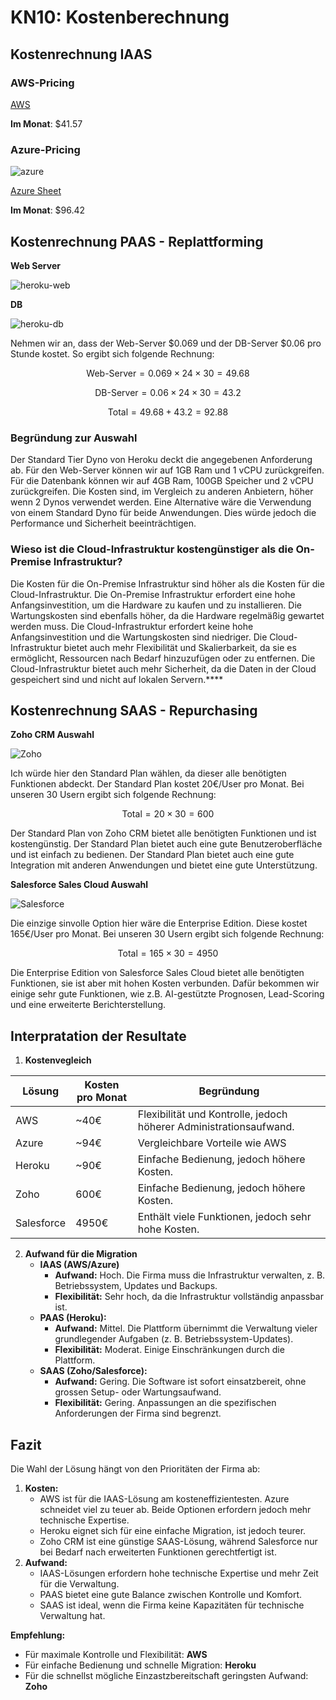 # KN10: Kostenberechnung

## Kostenrechnung IAAS

### AWS-Pricing

[AWS](aws-pricing.pdf)

**Im Monat**: $41.57

### Azure-Pricing

![azure](image/Readme/1737143220699.png)

[Azure Sheet](azure-pricing.xlsx)

**Im Monat**: $96.42

## Kostenrechnung PAAS - Replattforming

**Web Server**

![heroku-web](image/Readme/1736513005902.png)

**DB**

![heroku-db](image/Readme/1736513095619.png)

Nehmen wir an, dass der Web-Server \$0.069 und der DB-Server \$0.06 pro Stunde kostet. So ergibt sich folgende Rechnung:

$$
\text{Web-Server} = 0.069 \times 24 \times 30 = 49.68
$$

$$
\text{DB-Server} = 0.06 \times 24 \times 30 = 43.2
$$

$$
\text{Total} = 49.68 + 43.2 = 92.88
$$

### Begründung zur Auswahl

Der Standard Tier Dyno von Heroku deckt die angegebenen Anforderung ab. Für den Web-Server können wir auf 1GB Ram und 1 vCPU zurückgreifen. Für die Datenbank können wir auf 4GB Ram, 100GB Speicher und 2 vCPU zurückgreifen. Die Kosten sind, im Vergleich zu anderen Anbietern, höher wenn 2 Dynos verwendet werden. Eine Alternative wäre die Verwendung von einem Standard Dyno für beide Anwendungen. Dies würde jedoch die Performance und Sicherheit beeinträchtigen.

### Wieso ist die Cloud-Infrastruktur kostengünstiger als die On-Premise Infrastruktur?

Die Kosten für die On-Premise Infrastruktur sind höher als die Kosten für die Cloud-Infrastruktur. Die On-Premise Infrastruktur erfordert eine hohe Anfangsinvestition, um die Hardware zu kaufen und zu installieren. Die Wartungskosten sind ebenfalls höher, da die Hardware regelmäßig gewartet werden muss. Die Cloud-Infrastruktur erfordert keine hohe Anfangsinvestition und die Wartungskosten sind niedriger. Die Cloud-Infrastruktur bietet auch mehr Flexibilität und Skalierbarkeit, da sie es ermöglicht, Ressourcen nach Bedarf hinzuzufügen oder zu entfernen. Die Cloud-Infrastruktur bietet auch mehr Sicherheit, da die Daten in der Cloud gespeichert sind und nicht auf lokalen Servern.\*\*\*\*

## Kostenrechnung SAAS - Repurchasing

**Zoho CRM Auswahl**

![Zoho](image/Readme/1736514096157.png)

Ich würde hier den Standard Plan wählen, da dieser alle benötigten Funktionen abdeckt. Der Standard Plan kostet 20€/User pro Monat. Bei unseren 30 Usern ergibt sich folgende Rechnung:

$$
\text{Total} = 20 \times 30 = 600
$$

Der Standard Plan von Zoho CRM bietet alle benötigten Funktionen und ist kostengünstig. Der Standard Plan bietet auch eine gute Benutzeroberfläche und ist einfach zu bedienen. Der Standard Plan bietet auch eine gute Integration mit anderen Anwendungen und bietet eine gute Unterstützung.

**Salesforce Sales Cloud Auswahl**

![Salesforce](image/Readme/1736514698652.png)

Die einzige sinvolle Option hier wäre die Enterprise Edition. Diese kostet 165€/User pro Monat. Bei unseren 30 Usern ergibt sich folgende Rechnung:

$$
\text{Total} = 165 \times 30 = 4950
$$

Die Enterprise Edition von Salesforce Sales Cloud bietet alle benötigten Funktionen, sie ist aber mit hohen Kosten verbunden. Dafür bekommen wir einige sehr gute Funktionen, wie z.B. AI-gestützte Prognosen, Lead-Scoring und eine erweiterte Berichterstellung.

## Interpratation der Resultate

1. **Kostenvegleich**

| Lösung     | Kosten pro Monat | Begründung                                                         |
| ---------- | ---------------- | ------------------------------------------------------------------ |
| AWS        | ~40€             | Flexibilität und Kontrolle, jedoch höherer Administrationsaufwand. |
| Azure      | ~94€             | Vergleichbare Vorteile wie AWS                                     |
| Heroku     | ~90€             | Einfache Bedienung, jedoch höhere Kosten.                          |
| Zoho       | 600€             | Einfache Bedienung, jedoch höhere Kosten.                          |
| Salesforce | 4950€            | Enthält viele Funktionen, jedoch sehr hohe Kosten.                 |

2. **Aufwand für die Migration**
   - **IAAS (AWS/Azure)**
     - **Aufwand:** Hoch. Die Firma muss die Infrastruktur verwalten, z. B. Betriebssystem, Updates und Backups.
     - **Flexibilität:** Sehr hoch, da die Infrastruktur vollständig anpassbar ist.
   - **PAAS (Heroku):**
     - **Aufwand:** Mittel. Die Plattform übernimmt die Verwaltung vieler grundlegender Aufgaben (z. B. Betriebssystem-Updates).
     - **Flexibilität:** Moderat. Einige Einschränkungen durch die Plattform.
   - **SAAS (Zoho/Salesforce):**
     - **Aufwand:** Gering. Die Software ist sofort einsatzbereit, ohne grossen Setup- oder Wartungsaufwand.
     - **Flexibilität:** Gering. Anpassungen an die spezifischen Anforderungen der Firma sind begrenzt.

## **Fazit**

Die Wahl der Lösung hängt von den Prioritäten der Firma ab:

1. **Kosten:**
   - AWS ist für die IAAS-Lösung am kosteneffizientesten. Azure schneidet viel zu teuer ab. Beide Optionen erfordern jedoch mehr technische Expertise.
   - Heroku eignet sich für eine einfache Migration, ist jedoch teurer.
   - Zoho CRM ist eine günstige SAAS-Lösung, während Salesforce nur bei Bedarf nach erweiterten Funktionen gerechtfertigt ist.
2. **Aufwand:**
   - IAAS-Lösungen erfordern hohe technische Expertise und mehr Zeit für die Verwaltung.
   - PAAS bietet eine gute Balance zwischen Kontrolle und Komfort.
   - SAAS ist ideal, wenn die Firma keine Kapazitäten für technische Verwaltung hat.

**Empfehlung:**

- Für maximale Kontrolle und Flexibilität: **AWS**
- Für einfache Bedienung und schnelle Migration: **Heroku**
- Für die schnellst mögliche Einzastzbereitschaft geringsten Aufwand: **Zoho**
